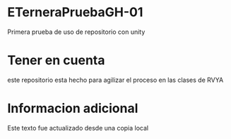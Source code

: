 # ETerneraPruebaGH-01
Primera prueba de uso de repositorio con unity

# Tener en cuenta
este repositorio esta hecho para agilizar el proceso en las clases de RVYA

# Informacion adicional
Este texto fue actualizado desde una copia local